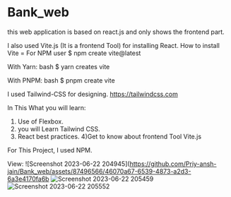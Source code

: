 # Bank_web
this web application is based on react.js and only shows the frontend part.

I also used Vite.js (It is a frontend Tool) for installing React.
How to install Vite =
For NPM user
$ npm create vite@latest

With Yarn:
bash
$ yarn creates vite

With PNPM:
bash
$ pnpm create vite


I used Tailwind-CSS for designing.
https://tailwindcss.com


In This What you will learn:

1) Use of Flexbox.
2) you will Learn Tailwind CSS.
3) React best practices.
4)Get to know about frontend Tool Vite.js


For This Project, I used NPM.

View:
![Screenshot 2023-06-22 204945](https://github.com/Priy-ansh-jain/Bank_web/assets/87496566/46070a67-6539-4873-a2d3-6a3e4170fa6b
![Screenshot 2023-06-22 205459](https://github.com/Priy-ansh-jain/Bank_web/assets/87496566/d25726cb-4ded-4d5b-8df4-0c54b3da4586)
![Screenshot 2023-06-22 205552](https://github.com/Priy-ansh-jain/Bank_web/assets/87496566/14786aa5-6620-4c44-be87-78d1f999f64e)



